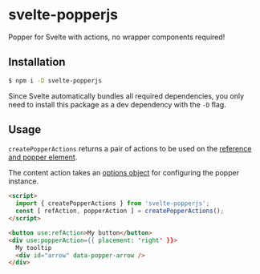 # svelte-popperjs
Popper for Svelte with actions, no wrapper components required!

## Installation

```bash
$ npm i -D svelte-popperjs
```

Since Svelte automatically bundles all required dependencies, you only need to install this package as a dev dependency with the `-D` flag.

## Usage

`createPopperActions` returns a pair of actions to be used on the [reference and popper element](https://popper.js.org/docs/v2/constructors/#usage).

The content action takes an [options object](https://popper.js.org/docs/v2/constructors/#options) for configuring the popper instance.

```html
<script>
  import { createPopperActions } from 'svelte-popperjs';
  const [ refAction, popperAction ] = createPopperActions();
</script>

<button use:refAction>My button</button>
<div use:popperAction={{ placement: 'right' }}>
  My tooltip
  <div id="arrow" data-popper-arrow />
</div>
```
